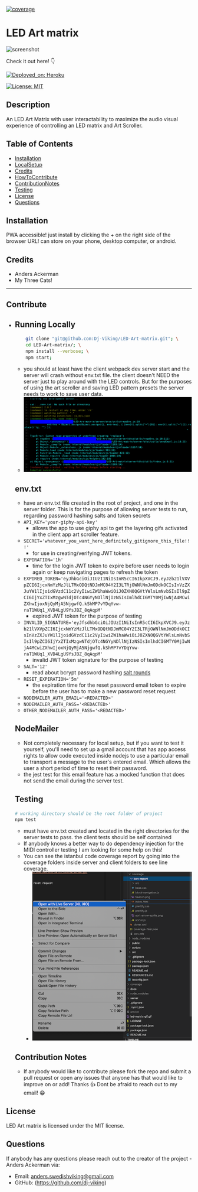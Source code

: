 [![coverage](https://codecov.io/gh/Dj-Viking/LED-Art-matrix/branch/main/graph/badge.svg?token=6KIXEPI5DA)](https://codecov.io/gh/Dj-Viking/LED-Art-matrix)

# LED Art matrix

![screenshot](./led-matrix-gif.gif)

Check it out here! 👇

[![Deployed_on: Heroku](https://img.shields.io/badge/Deployed_on-Heroku-480087.svg)](https://led-matrices.herokuapp.com/)


[![License: MIT](https://img.shields.io/badge/License-MIT-blue.svg)](https://opensource.org/licenses/MIT) 

## Description 

An LED Art Matrix with user interactability to maximize the audio visual experience of controlling an LED matrix and Art Scroller.

## Table of Contents
* [Installation](#installation)
* [LocalSetup](#running-locally)
* [Credits](#credits)
* [HowToContribute](#contribute)
* [ContributionNotes](#contribution-notes)
* [Testing](#testing)
* [License](#license)
* [Questions](#questions)

## Installation

PWA accessible! just install by clicking the + on the right side of the browser URL! can store on your phone, desktop computer, or android. 


## Credits

* Anders Ackerman
* My Three Cats!

---
## Contribute

* Running Locally
    - 
    ```sh
        git clone "git@github.com:Dj-Viking/LED-Art-matrix.git"; \
        cd LED-Art-matrix/; \
        npm install --verbose; \
        npm start;
    ```
    - you should at least have the client webpack dev server start and the server will crash without env.txt file. the client doesn't NEED the server just to play around with the LED controls. But for the purposes of using the art scroller and saving LED pattern presets the server needs to work to save user data.
    - ![asdf](./docs/images/start-after-clone.png)
    ## env.txt 
    - have an env.txt file created in the root of project, and one in the server folder. This is for the purpose of allowing server tests to run, regarding password hashing salts and token secrets
    - ```API_KEY='your-giphy-api-key'```
        * allows the app to use giphy api to get the layering gifs activated in the client app art scroller feature.
    - ```SECRET='whatever_you_want_here_definitely_gitignore_this_file!!!'```
        * for use in creating/verifying JWT tokens. 
    - ```EXPIRATION='1h'```
        * time for the login JWT token to expire before user needs to login again or keep navigating pages to refresh the token
    - ```EXPIRED_TOKEN='eyJhbGciOiJIUzI1NiIsInR5cCI6IkpXVCJ9.eyJzb21lVXVpZCI6IjcxNmYzMzJlLTMxODQtNDJmMC04Y2I3LTRjOWNlNmJmODdkOCIsInVzZXJuYW1lIjoidGVzdC11c2VyIiwiZW1haWwiOiJ0ZXN0QGVtYWlsLmNvbSIsIl9pZCI6IjYxZTIxMzgwNTdjOTc4NGYyNDllNjIzNSIsImlhdCI6MTY0MjIwNjA4MCwiZXhwIjoxNjQyMjA5NjgwfQ.kShMP7vYDqYvw-raT1WUq1_XVD4LgU9YsJBZ_8qAqpM'```
        * expired JWT token for the purpose of testing
    - ```INVALID_SIGNATURE='eyJfsdhbGciOiJIUzI1NiIsInR5cCI6IkpXVCJ9.eyJzb21lVXVpZCI6IjcxNmYzMzJlLTMxODQtNDJmMC04Y2I3LTRjOWNlNmJmODdkOCIsInVzZXJuYW1lIjoidGVzdC11c2VyIiwiZW1haWwiOiJ0ZXN0QGVtYWlsLmNvbSIsIl9pZCI6IjYxZTIxMzgwNTdjOTc4NGYyNDllNjIzNSIsImlhdCI6MTY0MjIwNjA4MCwiZXhwIjoxNjQyMjA5NjgwfQ.kShMP7vYDqYvw-raT1WUq1_XVD4LgU9YsJBZ_8qAqpM'```
        * invalid JWT token signature for the purpose of testing
    - ```SALT='12'```
        * read about bcrypt password hashing <a href="https://stackoverflow.com/questions/46693430/what-are-salt-rounds-and-how-are-salts-stored-in-bcrypt" target="_blank">salt rounds</a>
    - ```RESET_EXPIRATION='5m'```
        * the expiration time for the reset password email token to expire before the user has to make a new password reset request
    - ```NODEMAILER_AUTH_EMAIL='<REDACTED>'```
    - ```NODEMAILER_AUTH_PASS='<REDACTED>'```
    - ```OTHER_NODEMAILER_AUTH_PASS='<REDACTED>'```


    ## NodeMailer
    - Not completely necessary for local setup, but if you want to test it yourself, you'll need to set up a gmail account that has app access rights to allow code executed inside nodejs to use a particular email to transport a message to the user's entered email. Which allows the user a short period of time to reset their password.
    - the jest test for this email feature has a mocked function that does not send the email during the server test. 

    ## Testing
    ```sh
    # working directory should be the root folder of project
    npm test
    ```
    - must have env.txt created and located in the right directories for the server tests to pass. the client tests should be self contained
    - If anybody knows a better way to do dependency injection for the MIDI controller testing I am looking for some help on this!
    - You can see the istanbul code coverage report by going into the coverage folders inside server and client folders to see line coverage.
        * ![coverage](./docs//images/coverage.png)
    

    ## Contribution Notes
    - If anybody would like to contribute please fork the repo and submit a pull request or open any issues that anyone has that would like to improve on or add! Thanks 👍 Dont be afraid to reach out to my email! 😁


## License

LED Art matrix is licensed under the MIT license.

## Questions

If anybody has any questions please reach out to the creator of the project - Anders Ackerman via:
* Email: anders.swedishviking@gmail.com
* GitHub: (https://github.com/dj-viking)
